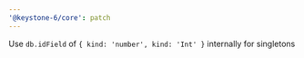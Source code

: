 ```yaml
---
'@keystone-6/core': patch
---
```


Use `db.idField` of `{ kind: 'number', kind: 'Int' }` internally for singletons
